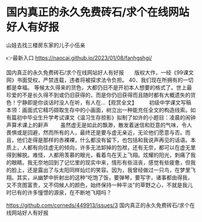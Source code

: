 # 国内真正的永久免费砖石/求个在线网站好人有好报
山娃去找三楼房东家的儿子小伍亲

👉最新入口 https://naocai.github.io/2023/01/08/fanhgshgi/

国内真正的永久免费砖石/求个在线网站好人有好报　　版权大作，一经《99课文网》书面受权，严禁连载，违者将被探求法令负担。
	40、我们现在所拥有的一切都是幸福。
等候太久得来的货色，大都仍旧不是开初本人想要的格式了。世上最珍爱的不是长久得不到或仍旧获得的，而是你仍旧获得而且随时都有大概遗失的货色！宁静即是你谈话时没人在听，有人在...【观赏全文】
　　初级中学课文写稿本领：画面式它精巧撷取生存中的小画面，树立出一种能充任全文的构造线索。如有篇初中毕业生升学考试课文《温习生存掠影》拟制了如许的小题目：凌晨的闹钟声算术课上的鼾声
　　虽然虚无是如此的飘渺，散发着迷信和贬意的气味，令人畏惧或是回避，然而所有的人，最终还是要与虚无亲近，无论他们愿意与否。而且，他们走得是那样的赤裸裸，什么都没有留下，也包括和我说声再见的话语。本质上，人都有向往虚无的倾向，许多无法卸掉的包袱，还有无奈，都可以在虚无里得到解脱。难怪，人都用羡慕的眼光，看着鸟在天上飞翔。炫耀的阳光，刺痛了我的眼睛。我无奈地回到了记忆里的现实中来，情形有些沮丧，感觉有些疲惫，但我的脸上，还是露出了与太阳同样灿烂的笑容。因为，我曾经做过一只鸟，在梦里飞翔。其实，从幽梦中折射出的这种“吃饱了饭，要弹琴，要写字，诸事都由得我，又不贪图富贵，又不伺候人的颜色，始终保持一种平淡”的草野之心，不就是我儿时已有的许多憧憬的源泉，在不断地飞翔吗？

https://github.com/corneds/449913/issues/3
国内真正的永久免费砖石/求个在线网站好人有好报
